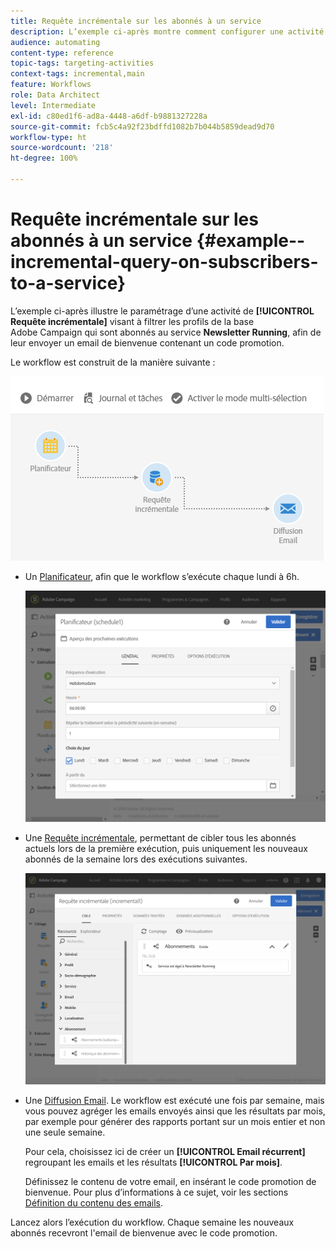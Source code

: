```yaml
---
title: Requête incrémentale sur les abonnés à un service
description: L’exemple ci-après montre comment configurer une activité de requête incrémentale pour filtrer les abonnés à un service.
audience: automating
content-type: reference
topic-tags: targeting-activities
context-tags: incremental,main
feature: Workflows
role: Data Architect
level: Intermediate
exl-id: c80ed1f6-ad8a-4448-a6df-b9881327228a
source-git-commit: fcb5c4a92f23bdffd1082b7b044b5859dead9d70
workflow-type: ht
source-wordcount: '218'
ht-degree: 100%

---
```


# Requête incrémentale sur les abonnés à un service {#example--incremental-query-on-subscribers-to-a-service}

L’exemple ci-après illustre le paramétrage d’une activité de **[!UICONTROL Requête incrémentale]** visant à filtrer les profils de la base Adobe Campaign qui sont abonnés au service **Newsletter Running**, afin de leur envoyer un email de bienvenue contenant un code promotion.

Le workflow est construit de la manière suivante :

![](assets/incremental_query_example1.png)

* Un [Planificateur](../../automating/using/scheduler.md), afin que le workflow s’exécute chaque lundi à 6h.

  ![](assets/incremental_query_example2.png)

* Une [Requête incrémentale](../../automating/using/incremental-query.md), permettant de cibler tous les abonnés actuels lors de la première exécution, puis uniquement les nouveaux abonnés de la semaine lors des exécutions suivantes.

  ![](assets/incremental_query_example3.png)

* Une [Diffusion Email](../../automating/using/email-delivery.md). Le workflow est exécuté une fois par semaine, mais vous pouvez agréger les emails envoyés ainsi que les résultats par mois, par exemple pour générer des rapports portant sur un mois entier et non une seule semaine.

  Pour cela, choisissez ici de créer un **[!UICONTROL Email récurrent]** regroupant les emails et les résultats **[!UICONTROL Par mois]**.

  Définissez le contenu de votre email, en insérant le code promotion de bienvenue. Pour plus d’informations à ce sujet, voir les sections [Définition du contenu des emails](../../designing/using/personalization.md).

Lancez alors l’exécution du workflow. Chaque semaine les nouveaux abonnés recevront l&#39;email de bienvenue avec le code promotion.
